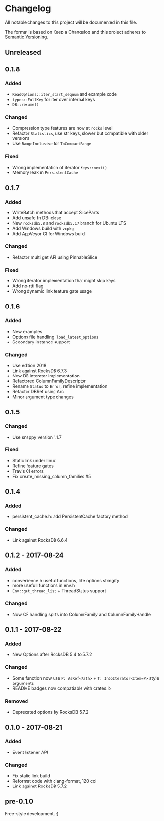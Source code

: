 # Changelog
All notable changes to this project will be documented in this file.

The format is based on [Keep a Changelog](http://keepachangelog.com/en/1.0.0/)
and this project adheres to [Semantic Versioning](http://semver.org/spec/v2.0.0.html).

## Unreleased

## 0.1.8
### Added
- `ReadOptions::iter_start_seqnum` and example code
- `types::FullKey` for iter over internal keys
- `DB::resume()`

### Changed
- Compression type features are now at `rocks` level
- Refactor `Statistics`, use str keys, slower but compatible with older versions
- Use `RangeInclusive` for `ToCompactRange`

### Fixed
- Wrong implementation of iterator `Keys::next()`
- Memory leak in `PersistentCache`

## 0.1.7
### Added
- WriteBatch methods that accept SliceParts
- Add unsafe fn DB::close
- New `rocksdb5.8` and `rocksdb5.17` branch for Ubuntu LTS
- Add Windows build with `vcpkg`
- Add AppVeyor CI for Windows build

### Changed
- Refactor multi get API using PinnableSlice

### Fixed
- Wrong iterator implementation that might skip keys
- Add no-rtti flag
- Wrong dynamic link feature gate usage

## 0.1.6
### Added
- New examples
- Options file handling: `load_latest_options`
- Secondary instance support

### Changed
- Use edition 2018
- Link against RocksDB 6.7.3
- New DB interator implementation
- Refactored ColumnFamilyDescriptor
- Rename `Status` to `Error`, refine implementation
- Refactor DBRef using Arc
- Minor argument type changes

## 0.1.5
### Changed
- Use snappy version 1.1.7

### Fixed
- Static link under linux
- Refine feature gates
- Travis CI errors
- Fix create_missing_column_families #5

## 0.1.4
### Added
- persistent_cache.h: add PersistentCache factory method

### Changed
- Link against RocksDB 6.6.4

## 0.1.2 - 2017-08-24
### Added
- convenience.h useful functions, like options stringify
- more usefull functions in env.h
- `Env::get_thread_list` + ThreadStatus support

### Changed
- Now CF handling splits into ColumnFamily and ColumnFamilyHandle

## 0.1.1 - 2017-08-22
### Added
- New Options after RocksDB 5.4 to 5.7.2

### Changed
- Some function now use `P: AsRef<Path>` + `T: IntoIterator<Item=P>` style arguments
- README badges now compatiable with crates.io

### Removed
- Deprecated options by RocksDB 5.7.2

## 0.1.0 - 2017-08-21
### Added
- Event listener API

### Changed
- Fix static link build
- Reformat code with clang-format, 120 col
- Link against RocksDB 5.7.2

## pre-0.1.0
Free-style development. :)
